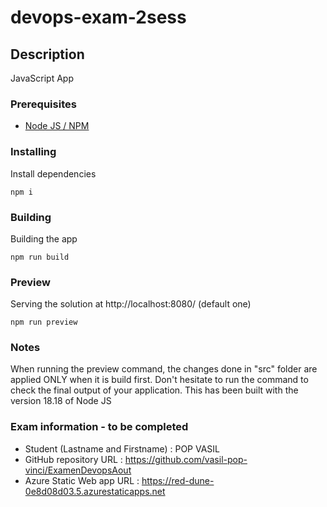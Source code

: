 # devops-exam-2sess

## Description

JavaScript App

### Prerequisites

-   [Node JS / NPM](https://nodejs.org/en/)

### Installing

Install dependencies

```
npm i
```

### Building

Building the app

```
npm run build
```

### Preview

Serving the solution at http://localhost:8080/ (default one)

```
npm run preview
```

### Notes
When running the preview command, the changes done in "src" folder are applied ONLY when it is build first.
Don't hesitate to run the command to check the final output of your application.
This has been built with the version 18.18 of Node JS

### Exam information - to be completed
- Student (Lastname and Firstname) : POP VASIL
- GitHub repository URL : https://github.com/vasil-pop-vinci/ExamenDevopsAout
- Azure Static Web app URL : https://red-dune-0e8d08d03.5.azurestaticapps.net
